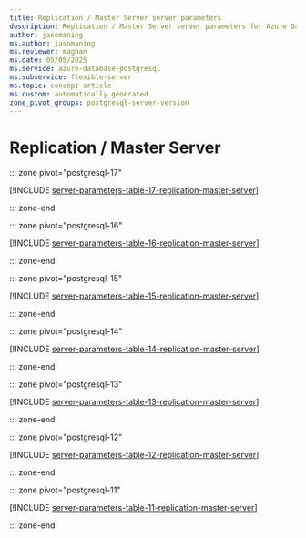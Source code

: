```yaml
---
title: Replication / Master Server server parameters
description: Replication / Master Server server parameters for Azure Database for PostgreSQL flexible server.
author: jasomaning
ms.author: jasomaning
ms.reviewer: maghan
ms.date: 05/05/2025
ms.service: azure-database-postgresql
ms.subservice: flexible-server
ms.topic: concept-article
ms.custom: automatically generated
zone_pivot_groups: postgresql-server-version
---
```

# Replication / Master Server


::: zone pivot="postgresql-17"

[!INCLUDE [server-parameters-table-17-replication-master-server](./includes/server-parameters-table-17-replication-master-server.md)]

::: zone-end


::: zone pivot="postgresql-16"

[!INCLUDE [server-parameters-table-16-replication-master-server](./includes/server-parameters-table-16-replication-master-server.md)]

::: zone-end


::: zone pivot="postgresql-15"

[!INCLUDE [server-parameters-table-15-replication-master-server](./includes/server-parameters-table-15-replication-master-server.md)]

::: zone-end


::: zone pivot="postgresql-14"

[!INCLUDE [server-parameters-table-14-replication-master-server](./includes/server-parameters-table-14-replication-master-server.md)]

::: zone-end


::: zone pivot="postgresql-13"

[!INCLUDE [server-parameters-table-13-replication-master-server](./includes/server-parameters-table-13-replication-master-server.md)]

::: zone-end


::: zone pivot="postgresql-12"

[!INCLUDE [server-parameters-table-12-replication-master-server](./includes/server-parameters-table-12-replication-master-server.md)]

::: zone-end


::: zone pivot="postgresql-11"

[!INCLUDE [server-parameters-table-11-replication-master-server](./includes/server-parameters-table-11-replication-master-server.md)]

::: zone-end


